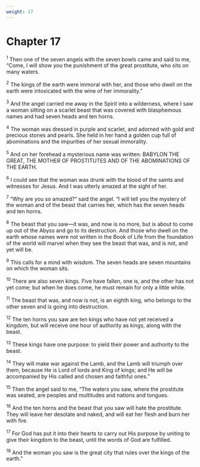 ```yaml
---
weight: 17
---
```


# Chapter 17

<sup>1</sup> Then one of the seven angels with the seven bowls came and said to me, “Come, I will show you the punishment of the great prostitute, who sits on many waters. 

<sup>2</sup> The kings of the earth were immoral with her, and those who dwell on the earth were intoxicated with the wine of her immorality.” 

<sup>3</sup> And the angel carried me away in the Spirit into a wilderness, where I saw a woman sitting on a scarlet beast that was covered with blasphemous names and had seven heads and ten horns. 

<sup>4</sup> The woman was dressed in purple and scarlet, and adorned with gold and precious stones and pearls. She held in her hand a golden cup full of abominations and the impurities of her sexual immorality. 

<sup>5</sup> And on her forehead a mysterious name was written: BABYLON THE GREAT, THE MOTHER OF PROSTITUTES AND OF THE ABOMINATIONS OF THE EARTH. 

<sup>6</sup> I could see that the woman was drunk with the blood of the saints and witnesses for Jesus. And I was utterly amazed at the sight of her. 

<sup>7</sup> “Why are you so amazed?” said the angel. “I will tell you the mystery of the woman and of the beast that carries her, which has the seven heads and ten horns. 

<sup>8</sup> The beast that you saw—it was, and now is no more, but is about to come up out of the Abyss and go to its destruction. And those who dwell on the earth whose names were not written in the Book of Life from the foundation of the world will marvel when they see the beast that was, and is not, and yet will be. 

<sup>9</sup> This calls for a mind with wisdom. The seven heads are seven mountains on which the woman sits. 

<sup>10</sup> There are also seven kings. Five have fallen, one is, and the other has not yet come; but when he does come, he must remain for only a little while. 

<sup>11</sup> The beast that was, and now is not, is an eighth king, who belongs to the other seven and is going into destruction. 

<sup>12</sup> The ten horns you saw are ten kings who have not yet received a kingdom, but will receive one hour of authority as kings, along with the beast. 

<sup>13</sup> These kings have one purpose: to yield their power and authority to the beast. 

<sup>14</sup> They will make war against the Lamb, and the Lamb will triumph over them, because He is Lord of lords and King of kings; and He will be accompanied by His called and chosen and faithful ones.” 

<sup>15</sup> Then the angel said to me, “The waters you saw, where the prostitute was seated, are peoples and multitudes and nations and tongues. 

<sup>16</sup> And the ten horns and the beast that you saw will hate the prostitute. They will leave her desolate and naked, and will eat her flesh and burn her with fire. 

<sup>17</sup> For God has put it into their hearts to carry out His purpose by uniting to give their kingdom to the beast, until the words of God are fulfilled. 

<sup>18</sup> And the woman you saw is the great city that rules over the kings of the earth.” 


